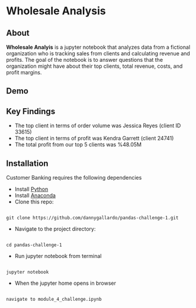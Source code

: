 # Wholesale Analysis

## About

**Wholesale Analyis** is a jupyter notebook that analyzes data from a fictional organization who is tracking sales from clients and calculating revenue and profits.  The goal of the notebook is to answer questions that the organization might have about their top clients, total revenue, costs, and profit margins.

## Demo

## Key Findings
- The top client in terms of order volume was Jessica Reyes (client ID 33615)
- The top client in terms of profit was Kendra Garrett (client 24741)
- The total profit from our top 5 clients was %48.05M 

## Installation
Customer Banking requires the following dependencies
- Install [Python](https://www.python.org/)
- Install [Anaconda](https://www.anaconda.com/download )
- Clone this repo:  
```

git clone https://github.com/dannygallardo/pandas-challenge-1.git

```
- Navigate to the project directory:  
```

cd pandas-challenge-1

```
- Run jupyter notebook from terminal    
```

jupyter notebook

```
- When the jupyter home opens in browser  
```

navigate to module_4_challenge.ipynb  
```
